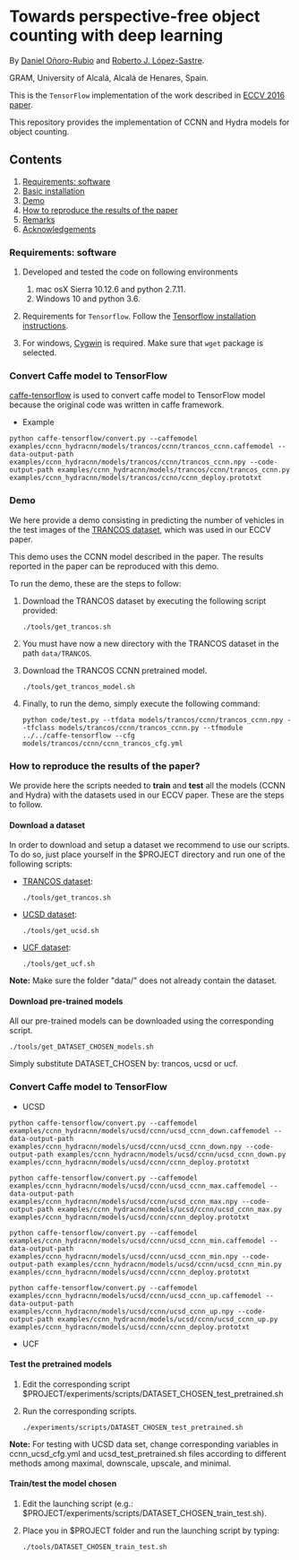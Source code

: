 # Towards perspective-free object counting with deep learning

By [Daniel Oñoro-Rubio](https://es.linkedin.com/in/daniel-oñoro-71062756) and [Roberto J. López-Sastre](http://agamenon.tsc.uah.es/Personales/rlopez/).

GRAM, University of Alcalá, Alcalá de Henares, Spain.

This is the `TensorFlow` implementation of the work described in [ECCV 2016 paper](http://agamenon.tsc.uah.es/Investigacion/gram/publications/eccv2016-onoro.pdf). 

This repository provides the implementation of CCNN and Hydra models for object counting.

## Contents
1. [Requirements: software](#requirements-software)
2. [Basic installation](#basic-installation-sufficient-for-the-demo)
3. [Demo](#demo)
4. [How to reproduce the results of the paper](#how-to-reproduce-the-results-of-the-paper)
5. [Remarks](#remarks)
6. [Acknowledgements](#acknowledgements)

### Requirements: software

1. Developed and tested the code on following environments
	1. mac osX Sierra 10.12.6 and python 2.7.11.
	2. Windows 10 and python 3.6.

2. Requirements for `Tensorflow`. Follow the [Tensorflow installation instructions](https://www.tensorflow.org/install/).

3. For windows, [Cygwin](https://cygwin.com/install.html) is required. Make sure that `wget` package is selected.

### Convert Caffe model to TensorFlow

[caffe-tensorflow](https://github.com/ethereon/caffe-tensorflow) is used to convert caffe model to TensorFlow model because the original code was written in caffe framework.

* Example
```Shell
python caffe-tensorflow/convert.py --caffemodel examples/ccnn_hydracnn/models/trancos/ccnn/trancos_ccnn.caffemodel --data-output-path examples/ccnn_hydracnn/models/trancos/ccnn/trancos_ccnn.npy --code-output-path examples/ccnn_hydracnn/models/trancos/ccnn/trancos_ccnn.py examples/ccnn_hydracnn/models/trancos/ccnn/ccnn_deploy.prototxt
```

### Demo

We here provide a demo consisting in predicting the number of vehicles in the test images of the [TRANCOS dataset](http://agamenon.tsc.uah.es/Personales/rlopez/data/trancos/), which was used in our ECCV paper. 

This demo uses the CCNN model described in the paper. The results reported in the paper can be reproduced with this demo.

To run the demo, these are the steps to follow:

1. Download the TRANCOS dataset by executing the following script provided:
	```Shell
	./tools/get_trancos.sh
	```

2. You must have now a new directory with the TRANCOS dataset in the path `data/TRANCOS`.

3. Download the TRANCOS CCNN pretrained model.
	```Shell
	./tools/get_trancos_model.sh
	```

4. Finally, to run the demo, simply execute the following command:
	```Shell
	python code/test.py --tfdata models/trancos/ccnn/trancos_ccnn.npy --tfclass models/trancos/ccnn/trancos_ccnn.py --tfmodule ../../caffe-tensorflow --cfg models/trancos/ccnn/ccnn_trancos_cfg.yml
	```

### How to reproduce the results of the paper?

We provide here the scripts needed to **train** and **test** all the models (CCNN and Hydra) with the datasets used in our ECCV paper. These are the steps to follow.

#### Download a dataset

In order to download and setup a dataset we recommend to use our scripts. To do so, just place yourself in the $PROJECT directory and run one of the following scripts:

* [TRANCOS dataset](http://agamenon.tsc.uah.es/Personales/rlopez/data/trancos/):
 
	```Shell
    ./tools/get_trancos.sh
    ```

* [UCSD dataset](http://www.svcl.ucsd.edu/projects/peoplecnt/):

	```Shell
    ./tools/get_ucsd.sh
    ```

* [UCF dataset](http://crcv.ucf.edu/data/crowd_counting.php):

	```Shell
    ./tools/get_ucf.sh
    ```

**Note:** Make sure the folder "data/" does not already contain the dataset.


#### Download pre-trained models

All our pre-trained models can be downloaded using the corresponding script.
```Shell
./tools/get_DATASET_CHOSEN_models.sh
```
Simply substitute DATASET_CHOSEN by: trancos, ucsd or ucf.

### Convert Caffe model to TensorFlow

* UCSD
```Shell
python caffe-tensorflow/convert.py --caffemodel examples/ccnn_hydracnn/models/ucsd/ccnn/ucsd_ccnn_down.caffemodel --data-output-path examples/ccnn_hydracnn/models/ucsd/ccnn/ucsd_ccnn_down.npy --code-output-path examples/ccnn_hydracnn/models/ucsd/ccnn/ucsd_ccnn_down.py examples/ccnn_hydracnn/models/ucsd/ccnn/ccnn_deploy.prototxt

python caffe-tensorflow/convert.py --caffemodel examples/ccnn_hydracnn/models/ucsd/ccnn/ucsd_ccnn_max.caffemodel --data-output-path examples/ccnn_hydracnn/models/ucsd/ccnn/ucsd_ccnn_max.npy --code-output-path examples/ccnn_hydracnn/models/ucsd/ccnn/ucsd_ccnn_max.py examples/ccnn_hydracnn/models/ucsd/ccnn/ccnn_deploy.prototxt

python caffe-tensorflow/convert.py --caffemodel examples/ccnn_hydracnn/models/ucsd/ccnn/ucsd_ccnn_min.caffemodel --data-output-path examples/ccnn_hydracnn/models/ucsd/ccnn/ucsd_ccnn_min.npy --code-output-path examples/ccnn_hydracnn/models/ucsd/ccnn/ucsd_ccnn_min.py examples/ccnn_hydracnn/models/ucsd/ccnn/ccnn_deploy.prototxt

python caffe-tensorflow/convert.py --caffemodel examples/ccnn_hydracnn/models/ucsd/ccnn/ucsd_ccnn_up.caffemodel --data-output-path examples/ccnn_hydracnn/models/ucsd/ccnn/ucsd_ccnn_up.npy --code-output-path examples/ccnn_hydracnn/models/ucsd/ccnn/ucsd_ccnn_up.py examples/ccnn_hydracnn/models/ucsd/ccnn/ccnn_deploy.prototxt
```

* UCF


#### Test the pretrained models
1. Edit the corresponding script $PROJECT/experiments/scripts/DATASET_CHOSEN_test_pretrained.sh

2. Run the corresponding scripts.

	```Shell
    ./experiments/scripts/DATASET_CHOSEN_test_pretrained.sh
	```

**Note:** For testing with UCSD data set, change corresponding variables in ccnn_ucsd_cfg.yml and ucsd_test_pretrained.sh files according to different methods among maximal, downscale, upscale, and minimal.


#### Train/test the model chosen

1. Edit the launching script (e.g.: $PROJECT/experiments/scripts/DATASET_CHOSEN_train_test.sh).

2. Place you in $PROJECT folder and run the launching script by typing:

	```Shell
    ./tools/DATASET_CHOSEN_train_test.sh
    ```